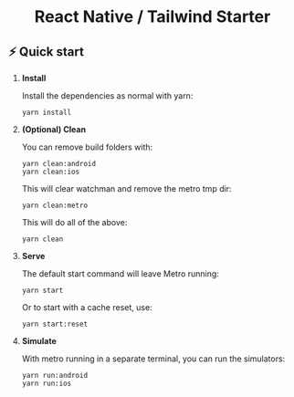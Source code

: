 <h1 align="center">
  React Native / Tailwind Starter
</h1>

## ⚡️ Quick start

1. **Install**

   Install the dependencies as normal with yarn:

   ```
   yarn install
   ```

2. **(Optional) Clean**

   You can remove build folders with:

   ```
   yarn clean:android
   yarn clean:ios
   ```

   This will clear watchman and remove the metro tmp dir:

   ```
   yarn clean:metro
   ```

   This will do all of the above:

   ```
   yarn clean
   ```

3. **Serve**

   The default start command will leave Metro running:

   ```
   yarn start
   ```

   Or to start with a cache reset, use:

   ```
   yarn start:reset
   ```

4. **Simulate**

   With metro running in a separate terminal, you can run the simulators:

   ```
   yarn run:android
   yarn run:ios
   ```
